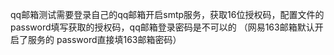 qq邮箱测试需要登录自己的qq邮箱开启smtp服务，获取16位授权码，配置文件的password填写获取的授权码，qq邮箱登录密码是不可以的
（网易163邮箱默认开启了服务的 password直接填163邮箱密码）